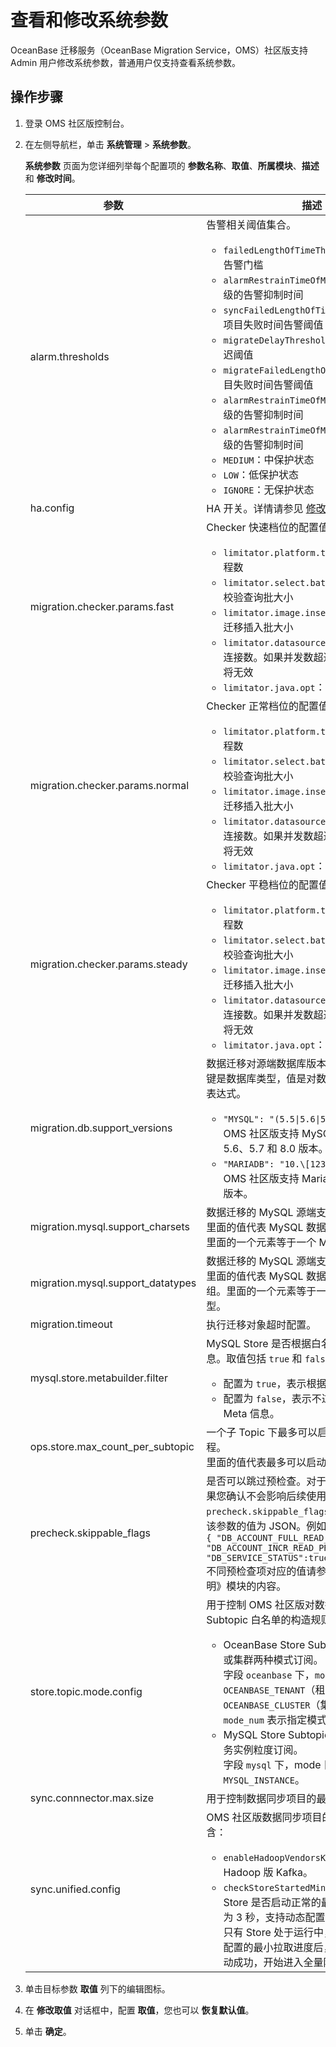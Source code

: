 # 查看和修改系统参数

OceanBase 迁移服务（OceanBase Migration Service，OMS）社区版支持 Admin 用户修改系统参数，普通用户仅支持查看系统参数。

## 操作步骤

1. 登录 OMS 社区版控制台。

2. 在左侧导航栏，单击 **系统管理** > **系统参数**。

   **系统参数** 页面为您详细列举每个配置项的 **参数名称**、**取值**、**所属模块**、**描述** 和 **修改时间**。

   |**参数**|**描述**|**默认值**|
   |---|---|---|
   |alarm.thresholds|告警相关阈值集合。<ul><li>`failedLengthOfTimeThreshold`：项目失败告警门槛<li>`alarmRestrainTimeOfMin`：针对不同告警等级的告警抑制时间<li>`syncFailedLengthOfTimeThreshold`：同步项目失败时间告警阈值<li>`migrateDelayThreshold`：迁移项目告警延迟阈值<li>`migrateFailedLengthOfTimeThreshold`：项目失败时间告警阈值<li>`alarmRestrainTimeOfMin`：针对不同告警等级的告警抑制时间<li>`alarmRestrainTimeOfMin`：针对不同告警等级的告警抑制时间<li>`MEDIUM`：中保护状态<li>`LOW`：低保护状态<li>`IGNORE`：无保护状态</ul>|{"delayThreshold":{"HIGH":30,"MEDIUM":300,"LOW":900},"failedLengthOfTimeThreshold":{"HIGH":30,"MEDIUM":300,"LOW":900},"alarmRestrainTimeOfMin":{"HIGH":3,"MEDIUM":3,"LOW":3,"IGNORE":100},"rule":"OMS_CONFIG_RULE_ALARM_THRESHOLDS"}|
   | ha.config                                  | HA 开关。详情请参见 [修改 HA 功能的配置](../400.system-parameters/200.modify-ha-configurations.md)。                      | {"enable":false,"enableHost":false,"enableStore":true,"perceiveStoreClientCheckpoint":false,"enableConnector":true,"enableJdbcWriter":true,"subtopicStoreNumberThreshold":5,"checkRequestIntervalSec":600,"checkJdbcWriterIntervalSec":600,"checkHostDownIntervalSec":540,"checkModuleExceptionIntervalSec":240,"clearAbnormalResourceHours":72,"refetchStoreIntervalMin":30} |
   | migration.checker.params.fast     | Checker 快速档位的配置值。<ul><li>`limitator.platform.threads.number`：线程数<li>`limitator.select.batch.max`：全量迁移/校验查询批大小<li>`limitator.image.insert.batch.max`：全量迁移插入批大小<li>`limitator.datasource.connections.max`：连接数。如果并发数超过连接数，并发数据将无效<li>`limitator.java.opt`：JVM 参数配置</ul>| {"limitator.platform.threads.number": 32, "limitator.select.batch.max": 1200, "limitator.image.insert.batch.max": 400,"limitator.datasource.connections.max":50, "task.checker_jvm_param":"-server -Xms16g -Xmx16g -Xmn8g -Xss512k"}|
   | migration.checker.params.normal   | Checker 正常档位的配置值。 <ul><li>`limitator.platform.threads.number`：线程数<li>`limitator.select.batch.max`：全量迁移/校验查询批大小<li>`limitator.image.insert.batch.max`：全量迁移插入批大小<li>`limitator.datasource.connections.max`：连接数。如果并发数超过连接数，并发数据将无效<li>`limitator.java.opt`：JVM 参数配置</ul> | {"limitator.platform.threads.number": 8, "limitator.select.batch.max": 600, "limitator.image.insert.batch.max": 200,"limitator.datasource.connections.max":50, "task.checker_jvm_param":"-server -Xms8g -Xmx8g -Xmn4g -Xss512k"}|
   | migration.checker.params.steady   | Checker 平稳档位的配置值。 <ul><li>`limitator.platform.threads.number`：线程数<li>`limitator.select.batch.max`：全量迁移/校验查询批大小<li>`limitator.image.insert.batch.max`：全量迁移插入批大小<li>`limitator.datasource.connections.max`：连接数。如果并发数超过连接数，并发数据将无效<li>`limitator.java.opt`：JVM 参数配置</ul> |{"limitator.platform.threads.number": 4, "limitator.select.batch.max": 200, "limitator.image.insert.batch.max": 100,"limitator.datasource.connections.max":50, "task.checker_jvm_param":"-server -Xms4g -Xmx4g -Xmn2g -Xss512k"} |
   |migration.db.support_versions|数据迁移对源端数据库版本的支持情况。<br>键是数据库类型，值是对数据库版本的正则匹配表达式。 <ul><li> `"MYSQL": "(5.5\|5.6\|5.7\|8.0).*"`：表示 OMS 社区版支持 MySQL 数据库 5.5、5.6、5.7 和 8.0 版本。   <li> `"MARIADB": "10.\[12345\].\*"`：表示 OMS 社区版支持 MariaDB 10.1.0\~10.5.9 版本。   | `{"MYSQL":"(5.5|5.6|5.7|8.0).*","MARIADB":"10.[12345].*"}`|
   | migration.mysql.support_charsets  | 数据迁移的 MySQL 源端支持编码白名单。<br>里面的值代表 MySQL 数据库支持的编码数组。里面的一个元素等于一个 MySQL 编码。|["binary","utf8mb4","utf8"] |
    | migration.mysql.support_datatypes | 数据迁移的 MySQL 源端支持字段类型白名单。<br>里面的值代表 MySQL 数据库支持的字段类型数组。里面的一个元素等于一个 MySQL 字段类型。|[]|
    |migration.timeout|执行迁移对象超时配置。|{"ddl.timeout.in.private.cloud": 172800000, "ddl.timeout.in.public.cloud": 172800000}|
    | mysql.store.metabuilder.filter | MySQL Store 是否根据白名单过滤 meta 信息。取值包括 `true` 和 `false`： <ul><li>配置为 `true`，表示根据白名单进行过滤。<li>配置为 `false`，表示不过滤，会拉取所有 Meta 信息。</ul>  | false |
    |ops.store.max_count_per_subtopic|一个子 Topic 下最多可以启动多少个 Store 进程。<br>里面的值代表最多可以启动的个数。|6|
    | precheck.skippable_flags          | 是否可以跳过预检查。对于失败的预检查项，如果您确认不会影响后续使用，可以修改 `precheck.skippable_flags` 的配置项为 true，该参数的值为 JSON。例如： <br>``` { "DB_ACCOUNT_FULL_READ_PRIVILEGE": true, "DB_ACCOUNT_INCR_READ_PRIVILEGE":true, "DB_SERVICE_STATUS":true } ```  <br>不同预检查项对应的值请参见下文《预检查项说明》模块的内容。        | {} |
    |store.topic.mode.config|用于控制 OMS 社区版对数据同步项目中 Store Subtopic 白名单的构造规则。<ul><li>OceanBase Store Subtopic 支持根据租户或集群两种模式订阅。<br>字段 `oceanbase` 下，`mode` 包括 `OCEANBASE_TENANT`（租户）和 `OCEANBASE_CLUSTER`（集群）两种模式，`mode_num` 表示指定模式下的最大订阅粒度。<li>MySQL Store Subtopic 目前仅支持根据服务实例粒度订阅。<br>字段 `mysql` 下，mode 目前仅支持 `MYSQL_INSTANCE`。</ul>|{"oceanbase":{"mode":"OCEANBASE_TENANT","modeNum":1},"mysql":{"mode":"MYSQL_INSTANCE","modeNum":1}}|
    |sync.connnector.max.size|用于控制数据同步项目的最大数量。|2|
    |sync.unified.config|OMS 社区版数据同步项目的统一配置项，包含：<ul><li>`enableHadoopVendorsKafkaServer`：是否为 Hadoop 版 Kafka。<li>`checkStoreStartedMinSyncProcess`：判断 Store 是否启动正常的最小拉取进度，默认为 3 秒，支持动态配置。<br>只有 Store 处于运行中，且拉取进度超过所配置的最小拉取进度后，才会认为 Store 启动成功，开始进入全量阶段。</ul>|{"enableHadoopVendorsKafkaServer":false,"checkStoreStartedMinSyncProcess":3,"fullJvmMem":4096,"incrJvmMem":2048}|

3. 单击目标参数 **取值** 列下的编辑图标。

4. 在 **修改取值** 对话框中，配置 **取值**，您也可以 **恢复默认值**。

5. 单击 **确定**。
